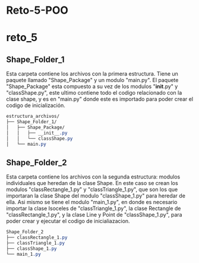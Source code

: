 # Reto-5-POO

# reto_5
## Shape_Folder_1
Esta carpeta contiene los archivos con la primera estructura. Tiene un paquete llamado "Shape_Package" y un modulo "main.py". El paquete "Shape_Package" esta compuesto a su vez de los modulos "__init__.py" y "classShape.py", este ultimo contiene todo el codigo relacionado con la clase shape, y es en "main.py" donde este es importado para poder crear el codigo de inicialización.

```css
estructura_archivos/
├── Shape_Folder_1/
│   ├── Shape_Package/
│   │   ├── __init__.py
│   │   └── classShape.py
│   └── main.py
```
## Shape_Folder_2
Esta carpeta contiene los archivos con la segunda estructura: modulos individuales que heredan de la clase Shape. En este caso se crean los modulos "classRectangle_1.py" y "classTriangle_1.py", que son los que importaran la clase Shape del modulo "classShape_1.py" para heredar de ella. Asi mismo se tiene el modulo "main_1.py", en donde es necesario importar la clase Isoceles de "classTriangle_1.py", la clase Rectangle de "classRectangle_1.py", y la clase Line y Point de "classShape_1.py", para poder crear y ejecutar el codigo de inicialiazacion.
```css
Shape_Folder_2
├── classRectangle_1.py
├── classTriangle_1.py
├── classShape_1.py
└── main_1.py
```



